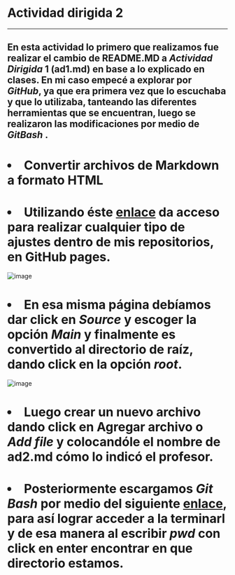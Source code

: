 # Actividad dirigida 2


------------------------------------------------------------------------------------------------------------------------------------------------------------------------
En esta actividad lo primero que realizamos fue realizar el cambio de README.MD a *Actividad Dirigida* 1 (ad1.md) en base a lo explicado en clases. En mi caso empecé a explorar por *GitHub*, ya que era primera vez que lo escuchaba y que lo utilizaba, tanteando las diferentes herramientas que se encuentran, luego se realizaron las modificaciones por medio de *GitBash*
.
-----------------------------------------------------------------------------------------------------------------------------------------------------------------
# <li> Convertir archivos de Markdown a formato HTML </li>
# <li> Utilizando éste [enlace](https://github.com/nebrijas/dariosanjur/settings/pages) da acceso para realizar cualquier tipo de ajustes dentro de mis repositorios, en GitHub pages.

![image](https://user-images.githubusercontent.com/107210409/177495554-0f0bd972-a2ac-444d-961a-8b59253013bf.png)
    
   
# <li> En esa misma página debíamos dar click en *Source* y escoger la opción *Main* y finalmente es convertido al directorio de raíz, dando click en la opción *root*.
    
  ![image](https://user-images.githubusercontent.com/107210409/177496952-adf2817a-ef15-4f71-bebb-ebf18b1ba714.png)
    
  # <li> Luego crear  un nuevo archivo dando click en Agregar archivo o *Add file* y colocandóle el nombre de ad2.md cómo lo indicó el profesor.
       
   # <li> Posteriormente escargamos *Git Bash* por medio del siguiente [enlace](https://git-scm.com/downloads), para así lograr acceder a la terminarl y de esa manera al escribir *pwd* con click en enter encontrar en que directorio estamos.

